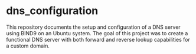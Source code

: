 # dns_configuration
This repository documents the setup and configuration of a DNS server using BIND9 on an Ubuntu system. The goal of this project was to create a functional DNS server with both forward and reverse lookup capabilities for a custom domain.
